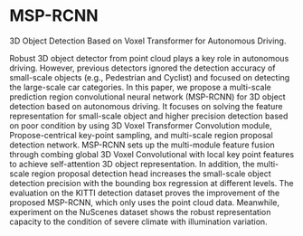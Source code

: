 # MSP-RCNN
3D Object Detection Based on Voxel Transformer for Autonomous Driving.

Robust 3D object detector from point cloud plays a key role in autonomous driving. However, previous detectors ignored the detection accuracy of small-scale objects (e.g., Pedestrian and Cyclist) and focused on detecting the large-scale car categories. In this paper, we propose a multi-scale prediction region convolutional neural network (MSP-RCNN) for 3D object detection based on autonomous driving. It focuses on solving the feature representation for small-scale object and higher precision detection based on poor condition by using 3D Voxel Transformer Convolution module, Propose-centrical key-point sampling, and multi-scale region proposal detection network. MSP-RCNN sets up the multi-module feature fusion through combing global 3D Voxel Convolutional with local key point features to achieve self-attention 3D object representation. In addition, the multi-scale region proposal detection head increases the small-scale object detection precision with the bounding box regression at different levels. The evaluation on the KITTI detection dataset proves the improvement of the proposed MSP-RCNN, which only uses the point cloud data. 
Meanwhile, experiment on the NuScenes dataset shows the robust representation capacity to the condition of severe climate with illumination variation. 
